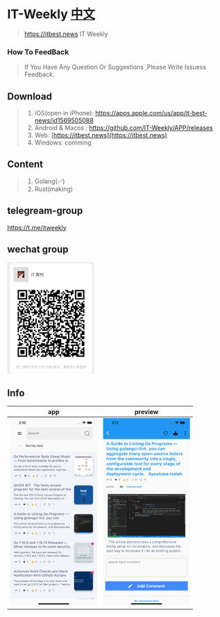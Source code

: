 # IT-Weekly  [中文](ZH-README.md)
> https://itbest.news  IT Weekly 

### How To FeedBack

>If You Have Any Question Or Suggestions ,Please Write Issuess Feedback.

## Download

> 1. iOS(open in iPhone): https://apps.apple.com/us/app/it-best-news/id1569505088
> 2. Android & Macos : https://github.com/IT-Weekly/APP/releases
> 3. Web: [https://itbest.news](https://itbest.news)
> 4. Windows: comming 

## Content
> 1. Golang(✅)
> 2. Rust(making)

## telegream-group
https://t.me/itweekly

## wechat group
<img src="img/wx-group.png" width="200"> 

## Info
|          app                      |                 preview               |
| --------------------------------- | --------------------------------- |
| <img src="img/1.png" width="200">  |  <img src="img/2.png" width="200">  |

 
